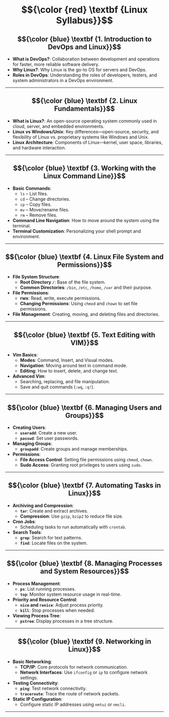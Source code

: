 # $${\color {red} \textbf {Linux Syllabus}}$$



## $${\color {blue} \textbf {1. Introduction to DevOps and Linux}}$$
- **What is DevOps?**: Collaboration between development and operations for faster, more reliable software delivery.
- **Why Linux?**: Why Linux is the go-to OS for servers and DevOps.
- **Roles in DevOps**: Understanding the roles of developers, testers, and system administrators in a DevOps environment.

---

## $${\color {blue} \textbf {2. Linux Fundamentals}}$$
- **What is Linux?**: An open-source operating system commonly used in cloud, server, and embedded environments.
- **Linux vs Windows/Unix**: Key differences—open-source, security, and flexibility of Linux vs. proprietary systems like Windows and Unix.
- **Linux Architecture**: Components of Linux—kernel, user space, libraries, and hardware interaction.

---

## $${\color {blue} \textbf {3. Working with the Linux Command Line}}$$
- **Basic Commands**:  
  - `ls` – List files.  
  - `cd` – Change directories.  
  - `cp` – Copy files.  
  - `mv` – Move/rename files.  
  - `rm` – Remove files.
- **Command Line Navigation**: How to move around the system using the terminal.
- **Terminal Customization**: Personalizing your shell prompt and environment.

---

## $${\color {blue} \textbf {4. Linux File System and Permissions}}$$
- **File System Structure**:  
  - **Root Directory `/`**: Base of the file system.
  - **Common Directories**: `/bin`, `/etc`, `/home`, `/var` and their purpose.
- **File Permissions**:  
  - **rwx**: Read, write, execute permissions.
  - **Changing Permissions**: Using `chmod` and `chown` to set file permissions.
- **File Management**: Creating, moving, and deleting files and directories.

---

## $${\color {blue} \textbf {5. Text Editing with VIM}}$$
- **Vim Basics**:  
  - **Modes**: Command, Insert, and Visual modes.
  - **Navigation**: Moving around text in command mode.
  - **Editing**: How to insert, delete, and change text.
- **Advanced Vim**:  
  - Searching, replacing, and file manipulation.
  - Save and quit commands (`:wq`, `:q!`).

---

## $${\color {blue} \textbf {6. Managing Users and Groups}}$$
- **Creating Users**:  
  - **`useradd`**: Create a new user.
  - **`passwd`**: Set user passwords.
- **Managing Groups**:  
  - **`groupadd`**: Create groups and manage memberships.
- **Permissions**:  
  - **File Access Control**: Setting file permissions using `chmod`, `chown`.
  - **Sudo Access**: Granting root privileges to users using `sudo`.

---

## $${\color {blue} \textbf {7. Automating Tasks in Linux}}$$
- **Archiving and Compression**:  
  - **`tar`**: Create and extract archives.
  - **Compression**: Use `gzip`, `bzip2` to reduce file size.
- **Cron Jobs**:  
  - Scheduling tasks to run automatically with `crontab`.
- **Search Tools**:  
  - **`grep`**: Search for text patterns.
  - **`find`**: Locate files on the system.

---

## $${\color {blue} \textbf {8. Managing Processes and System Resources}}$$
- **Process Management**:  
  - **`ps`**: List running processes.
  - **`top`**: Monitor system resource usage in real-time.
- **Priority and Resource Control**:  
  - **`nice` and `renice`**: Adjust process priority.
  - **`kill`**: Stop processes when needed.
- **Viewing Process Tree**:  
  - **`pstree`**: Display processes in a tree structure.

---

## $${\color {blue} \textbf {9. Networking in Linux}}$$
- **Basic Networking**:  
  - **TCP/IP**: Core protocols for network communication.
  - **Network Interfaces**: Use `ifconfig` or `ip` to configure network settings.
- **Testing Connectivity**:  
  - **`ping`**: Test network connectivity.
  - **`traceroute`**: Trace the route of network packets.
- **Static IP Configuration**:  
  - Configure static IP addresses using `nmtui` or `nmcli`.

---

